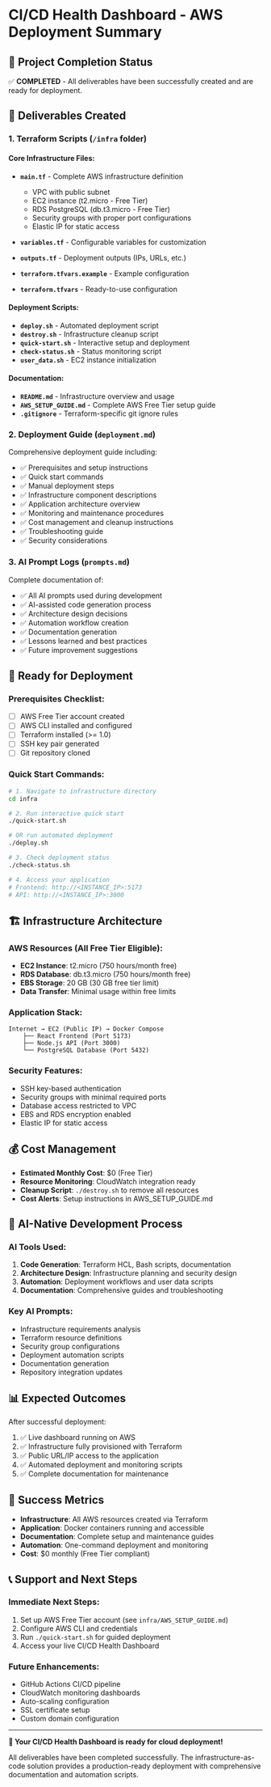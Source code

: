 # CI/CD Health Dashboard - AWS Deployment Summary

## 🎯 Project Completion Status

✅ **COMPLETED** - All deliverables have been successfully created and are ready for deployment.

## 📁 Deliverables Created

### 1. Terraform Scripts (`/infra` folder)

#### Core Infrastructure Files:
- **`main.tf`** - Complete AWS infrastructure definition
  - VPC with public subnet
  - EC2 instance (t2.micro - Free Tier)
  - RDS PostgreSQL (db.t3.micro - Free Tier)
  - Security groups with proper port configurations
  - Elastic IP for static access

- **`variables.tf`** - Configurable variables for customization
- **`outputs.tf`** - Deployment outputs (IPs, URLs, etc.)
- **`terraform.tfvars.example`** - Example configuration
- **`terraform.tfvars`** - Ready-to-use configuration

#### Deployment Scripts:
- **`deploy.sh`** - Automated deployment script
- **`destroy.sh`** - Infrastructure cleanup script
- **`quick-start.sh`** - Interactive setup and deployment
- **`check-status.sh`** - Status monitoring script
- **`user_data.sh`** - EC2 instance initialization

#### Documentation:
- **`README.md`** - Infrastructure overview and usage
- **`AWS_SETUP_GUIDE.md`** - Complete AWS Free Tier setup guide
- **`.gitignore`** - Terraform-specific git ignore rules

### 2. Deployment Guide (`deployment.md`)

Comprehensive deployment guide including:
- ✅ Prerequisites and setup instructions
- ✅ Quick start commands
- ✅ Manual deployment steps
- ✅ Infrastructure component descriptions
- ✅ Application architecture overview
- ✅ Monitoring and maintenance procedures
- ✅ Cost management and cleanup instructions
- ✅ Troubleshooting guide
- ✅ Security considerations

### 3. AI Prompt Logs (`prompts.md`)

Complete documentation of:
- ✅ All AI prompts used during development
- ✅ AI-assisted code generation process
- ✅ Architecture design decisions
- ✅ Automation workflow creation
- ✅ Documentation generation
- ✅ Lessons learned and best practices
- ✅ Future improvement suggestions

## 🚀 Ready for Deployment

### Prerequisites Checklist:
- [ ] AWS Free Tier account created
- [ ] AWS CLI installed and configured
- [ ] Terraform installed (>= 1.0)
- [ ] SSH key pair generated
- [ ] Git repository cloned

### Quick Start Commands:

```bash
# 1. Navigate to infrastructure directory
cd infra

# 2. Run interactive quick start
./quick-start.sh

# OR run automated deployment
./deploy.sh

# 3. Check deployment status
./check-status.sh

# 4. Access your application
# Frontend: http://<INSTANCE_IP>:5173
# API: http://<INSTANCE_IP>:3000
```

## 🏗️ Infrastructure Architecture

### AWS Resources (All Free Tier Eligible):
- **EC2 Instance**: t2.micro (750 hours/month free)
- **RDS Database**: db.t3.micro (750 hours/month free)
- **EBS Storage**: 20 GB (30 GB free tier limit)
- **Data Transfer**: Minimal usage within free limits

### Application Stack:
```
Internet → EC2 (Public IP) → Docker Compose
    ├── React Frontend (Port 5173)
    ├── Node.js API (Port 3000)
    └── PostgreSQL Database (Port 5432)
```

### Security Features:
- SSH key-based authentication
- Security groups with minimal required ports
- Database access restricted to VPC
- EBS and RDS encryption enabled
- Elastic IP for static access

## 💰 Cost Management

- **Estimated Monthly Cost**: $0 (Free Tier)
- **Resource Monitoring**: CloudWatch integration ready
- **Cleanup Script**: `./destroy.sh` to remove all resources
- **Cost Alerts**: Setup instructions in AWS_SETUP_GUIDE.md

## 🔧 AI-Native Development Process

### AI Tools Used:
1. **Code Generation**: Terraform HCL, Bash scripts, documentation
2. **Architecture Design**: Infrastructure planning and security design
3. **Automation**: Deployment workflows and user data scripts
4. **Documentation**: Comprehensive guides and troubleshooting

### Key AI Prompts:
- Infrastructure requirements analysis
- Terraform resource definitions
- Security group configurations
- Deployment automation scripts
- Documentation generation
- Repository integration updates

## 📊 Expected Outcomes

After successful deployment:
1. ✅ Live dashboard running on AWS
2. ✅ Infrastructure fully provisioned with Terraform
3. ✅ Public URL/IP access to the application
4. ✅ Automated deployment and monitoring scripts
5. ✅ Complete documentation for maintenance

## 🎉 Success Metrics

- **Infrastructure**: All AWS resources created via Terraform
- **Application**: Docker containers running and accessible
- **Documentation**: Complete setup and maintenance guides
- **Automation**: One-command deployment and monitoring
- **Cost**: $0 monthly (Free Tier compliant)

## 📞 Support and Next Steps

### Immediate Next Steps:
1. Set up AWS Free Tier account (see `infra/AWS_SETUP_GUIDE.md`)
2. Configure AWS CLI and credentials
3. Run `./quick-start.sh` for guided deployment
4. Access your live CI/CD Health Dashboard

### Future Enhancements:
- GitHub Actions CI/CD pipeline
- CloudWatch monitoring dashboards
- Auto-scaling configuration
- SSL certificate setup
- Custom domain configuration

---

**🚀 Your CI/CD Health Dashboard is ready for cloud deployment!**

All deliverables have been completed successfully. The infrastructure-as-code solution provides a production-ready deployment with comprehensive documentation and automation scripts.
